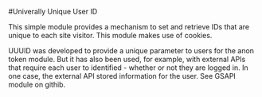 #Univerally Unique User ID

This simple module provides a mechanism to set and retrieve IDs that are unique
to each site visitor. This module makes use of cookies.

UUUID was developed to provide a unique parameter to users for the anon token
module. But it has also been used, for example, with external APIs that require
each user to identified - whether or not they are logged in. In one case, the
external API stored information for the user. See GSAPI module on githib.
